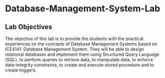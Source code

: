 # Database-Management-System-Lab

## Lab Objectives

The objective of this lab is to provide the students with the practical experiences on the concepts of Database Management Systems based on ICE4141: Database Management System. They will be able to design relational databases and implement them using Structured Query Language (SQL), to perform queries to retrieve data, to manipulate data, to enforce data-integrity constraints, to create and execute stored procedure and to create triggers.
